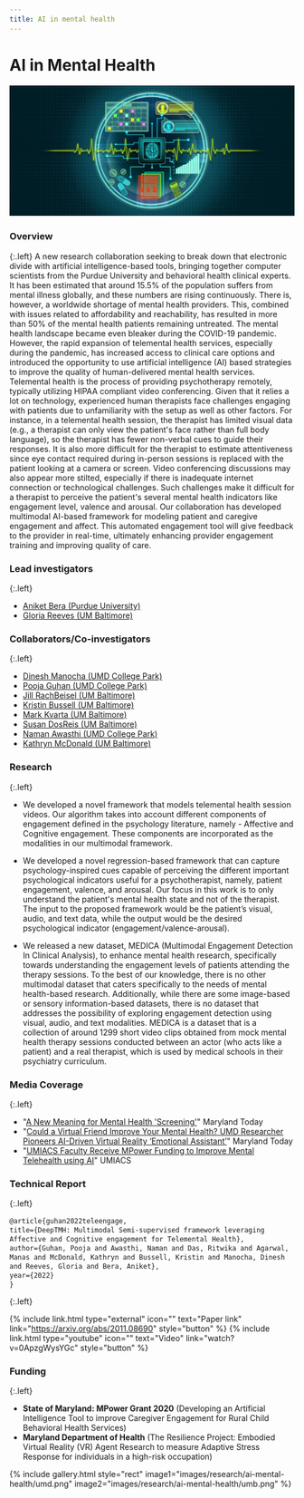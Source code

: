 ```yaml
---
title: AI in mental health
---
```


# AI in Mental Health

![ai-mental-health](/images/research/ai-mental-health-banner.jpg)

### Overview
{:.left}
A new research collaboration seeking to break down that electronic divide with artificial intelligence-based tools, bringing together computer scientists from the Purdue University and behavioral health clinical experts. It has been estimated that around 15.5% of the population suffers from mental illness globally, and these numbers are rising continuously. There is, however, a worldwide shortage of mental health providers. This, combined with issues related to affordability and reachability, has resulted in more than 50% of the mental health patients remaining untreated. The mental health landscape became even bleaker during the COVID-19 pandemic. However, the rapid expansion of telemental health services, especially during the pandemic, has increased access to clinical care options and introduced the opportunity to use artificial intelligence (AI) based strategies to improve the quality of human-delivered mental health services. Telemental health is the process of providing psychotherapy remotely, typically utilizing HIPAA compliant video conferencing. Given that it relies a lot on technology, experienced human therapists face challenges engaging with patients due to unfamiliarity with the setup as well as other factors. For instance, in a telemental health session, the therapist has limited visual data (e.g., a therapist can only view the patient's face rather than full body language), so the therapist has fewer non-verbal cues to guide their responses. It is also more difficult for the therapist to estimate attentiveness since eye contact required during in-person sessions is replaced with the patient looking at a camera or screen. Video conferencing discussions may also appear more stilted, especially if there is inadequate internet connection or technological challenges. Such challenges make it difficult for a therapist to perceive the patient's several mental health indicators like engagement level, valence and arousal. Our collaboration has developed multimodal AI-based framework for modeling patient and caregive engagement and affect. This automated engagement tool will give feedback to the provider in real-time, ultimately enhancing provider engagement training and improving quality of care.

### Lead investigators
{:.left}
- [Aniket Bera (Purdue University)](https://www.cs.purdue.edu/homes/ab/)
- [Gloria Reeves (UM Baltimore)](https://www.medschool.umaryland.edu/profiles/Reeves-Gloria/)

### Collaborators/Co-investigators
{:.left}
- [Dinesh Manocha (UMD College Park)](https://www.cs.umd.edu/people/dmanocha)
- [Pooja Guhan (UMD College Park)](https://www.linkedin.com/in/pooja-guhan)
- [Jill RachBeisel (UM Baltimore)](https://www.medschool.umaryland.edu/profiles/RachBeisel-Jill/)
- [Kristin Bussell (UM Baltimore)](https://www.nursing.umaryland.edu/directory/kristin-bussell/)
- [Mark Kvarta (UM Baltimore)](https://www.medschool.umaryland.edu/profiles/Kvarta-Mark/)
- [Susan DosReis (UM Baltimore)](https://faculty.rx.umaryland.edu/sdosreis/)
- [Naman Awasthi (UMD College Park)](https://www.linkedin.com/in/naman-awasthi)
- [Kathryn McDonald (UM Baltimore)](https://www.linkedin.com/in/kathryn-mcdonald-65a139a4)

### Research
{:.left}
* We developed a novel framework that models telemental health session videos. Our algorithm takes into account different components of engagement defined in the psychology literature, namely - Affective and Cognitive engagement. These components are incorporated as the modalities in our multimodal framework.

* We developed a novel regression-based framework that can capture psychology-inspired cues capable of perceiving the different important psychological indicators useful for a psychotherapist, namely, patient engagement, valence, and arousal. Our focus in this work is to only understand the patient's mental health state and not of the therapist. The input to the proposed framework would be the patient’s visual, audio, and text data, while the output would be the desired psychological indicator (engagement/valence-arousal).

* We released a new dataset, MEDICA (Multimodal Engagement Detection In Clinical Analysis), to enhance mental health research, specifically towards understanding the engagement levels of patients attending the therapy sessions. To the best of our knowledge, there is no other multimodal dataset that caters specifically to the needs of mental health-based research. Additionally, while there are some image-based or sensory information-based datasets, there is no dataset that addresses the possibility of exploring engagement detection using visual, audio, and text modalities. MEDICA is a dataset that is a collection of around 1299 short video clips obtained from mock mental health therapy sessions conducted between an actor (who acts like a patient) and a real therapist, which is used by medical schools in their psychiatry curriculum.

### Media Coverage
{:.left}

* "[A New Meaning for Mental Health 'Screening'](https://today.umd.edu/new-meaning-mental-health-screening-ed611623-f53e-47b4-b689-5ece6f6a7e52)" Maryland Today
* "[Could a Virtual Friend Improve Your Mental Health? UMD Researcher Pioneers AI-Driven Virtual Reality ‘Emotional Assistant’](https://today.umd.edu/could-a-virtual-friend-improve-your-mental-health)" Maryland Today
* "[UMIACS Faculty Receive MPower Funding to Improve Mental Telehealth using AI](https://www.umiacs.umd.edu/about-us/news/umiacs-faculty-receive-mpower-funding-improve-mental-telehealth-services-using-ai)" UMIACS

### Technical Report
{:.left}
```
@article{guhan2022teleengage,
title={DeepTMH: Multimodal Semi-supervised framework leveraging Affective and Cognitive engagement for Telemental Health},
author={Guhan, Pooja and Awasthi, Naman and Das, Ritwika and Agarwal, Manas and McDonald, Kathryn and Bussell, Kristin and Manocha, Dinesh  and Reeves, Gloria and Bera, Aniket},
year={2022}
}
```
{:.left}

{%
  include link.html
  type="external"
  icon=""
  text="Paper link"
  link="https://arxiv.org/abs/2011.08690"
  style="button"
%}
{%
  include link.html
  type="youtube"
  icon=""
  text="Video"
  link="watch?v=0ApzgWysYGc"
  style="button"
%}

### Funding
{:.left}

- **State of Maryland: MPower Grant 2020** (Developing an Artificial Intelligence Tool to improve Caregiver Engagement for Rural Child Behavioral Health Services)
- **Maryland Department of Health** (The Resilience Project: Embodied Virtual Reality (VR) Agent Research to measure Adaptive Stress Response for individuals in a high-risk occupation)

{%
  include gallery.html
  style="rect"
  image1="images/research/ai-mental-health/umd.png"
  image2="images/research/ai-mental-health/umb.png"
%}